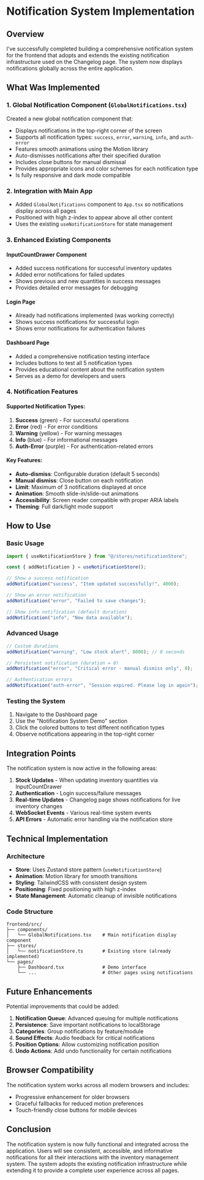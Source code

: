 # Notification System Implementation

## Overview

I've successfully completed building a comprehensive notification system for the frontend that adopts and extends the existing notification infrastructure used on the Changelog page. The system now displays notifications globally across the entire application.

## What Was Implemented

### 1. Global Notification Component (`GlobalNotifications.tsx`)

Created a new global notification component that:

- Displays notifications in the top-right corner of the screen
- Supports all notification types: `success`, `error`, `warning`, `info`, and `auth-error`
- Features smooth animations using the Motion library
- Auto-dismisses notifications after their specified duration
- Includes close buttons for manual dismissal
- Provides appropriate icons and color schemes for each notification type
- Is fully responsive and dark mode compatible

### 2. Integration with Main App

- Added `GlobalNotifications` component to `App.tsx` so notifications display across all pages
- Positioned with high z-index to appear above all other content
- Uses the existing `useNotificationStore` for state management

### 3. Enhanced Existing Components

#### InputCountDrawer Component

- Added success notifications for successful inventory updates
- Added error notifications for failed updates
- Shows previous and new quantities in success messages
- Provides detailed error messages for debugging

#### Login Page

- Already had notifications implemented (was working correctly)
- Shows success notifications for successful login
- Shows error notifications for authentication failures

#### Dashboard Page

- Added a comprehensive notification testing interface
- Includes buttons to test all 5 notification types
- Provides educational content about the notification system
- Serves as a demo for developers and users

### 4. Notification Features

#### Supported Notification Types:

1. **Success** (green) - For successful operations
2. **Error** (red) - For error conditions
3. **Warning** (yellow) - For warning messages
4. **Info** (blue) - For informational messages
5. **Auth-Error** (purple) - For authentication-related errors

#### Key Features:

- **Auto-dismiss**: Configurable duration (default 5 seconds)
- **Manual dismiss**: Close button on each notification
- **Limit**: Maximum of 3 notifications displayed at once
- **Animation**: Smooth slide-in/slide-out animations
- **Accessibility**: Screen reader compatible with proper ARIA labels
- **Theming**: Full dark/light mode support

## How to Use

### Basic Usage

```typescript
import { useNotificationStore } from "@/stores/notificationStore";

const { addNotification } = useNotificationStore();

// Show a success notification
addNotification("success", "Item updated successfully!", 4000);

// Show an error notification
addNotification("error", "Failed to save changes");

// Show info notification (default duration)
addNotification("info", "New data available");
```

### Advanced Usage

```typescript
// Custom durations
addNotification("warning", "Low stock alert", 8000); // 8 seconds

// Persistent notification (duration = 0)
addNotification("error", "Critical error - manual dismiss only", 0);

// Authentication errors
addNotification("auth-error", "Session expired. Please log in again");
```

### Testing the System

1. Navigate to the Dashboard page
2. Use the "Notification System Demo" section
3. Click the colored buttons to test different notification types
4. Observe notifications appearing in the top-right corner

## Integration Points

The notification system is now active in the following areas:

1. **Stock Updates** - When updating inventory quantities via InputCountDrawer
2. **Authentication** - Login success/failure messages
3. **Real-time Updates** - Changelog page shows notifications for live inventory changes
4. **WebSocket Events** - Various real-time system events
5. **API Errors** - Automatic error handling via the notification store

## Technical Implementation

### Architecture

- **Store**: Uses Zustand store pattern (`useNotificationStore`)
- **Animation**: Motion library for smooth transitions
- **Styling**: TailwindCSS with consistent design system
- **Positioning**: Fixed positioning with high z-index
- **State Management**: Automatic cleanup of invisible notifications

### Code Structure

```
frontend/src/
├── components/
│   └── GlobalNotifications.tsx    # Main notification display component
├── stores/
│   └── notificationStore.ts       # Existing store (already implemented)
└── pages/
    ├── Dashboard.tsx              # Demo interface
    └── ...                        # Other pages using notifications
```

## Future Enhancements

Potential improvements that could be added:

1. **Notification Queue**: Advanced queuing for multiple notifications
2. **Persistence**: Save important notifications to localStorage
3. **Categories**: Group notifications by feature/module
4. **Sound Effects**: Audio feedback for critical notifications
5. **Position Options**: Allow customizing notification position
6. **Undo Actions**: Add undo functionality for certain notifications

## Browser Compatibility

The notification system works across all modern browsers and includes:

- Progressive enhancement for older browsers
- Graceful fallbacks for reduced motion preferences
- Touch-friendly close buttons for mobile devices

## Conclusion

The notification system is now fully functional and integrated across the application. Users will see consistent, accessible, and informative notifications for all their interactions with the inventory management system. The system adopts the existing notification infrastructure while extending it to provide a complete user experience across all pages.
